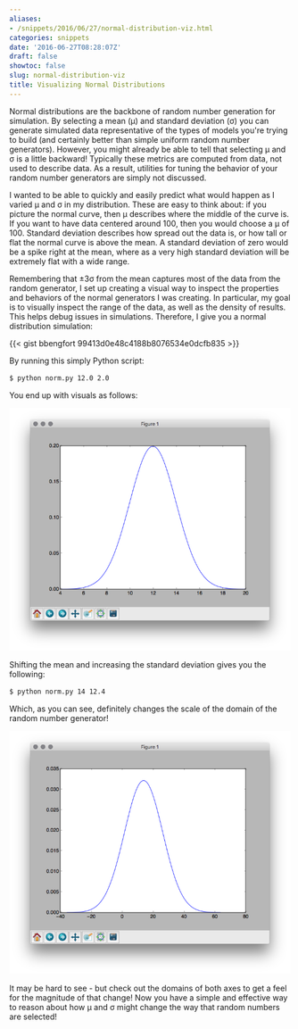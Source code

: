 ```yaml
---
aliases:
- /snippets/2016/06/27/normal-distribution-viz.html
categories: snippets
date: '2016-06-27T08:28:07Z'
draft: false
showtoc: false
slug: normal-distribution-viz
title: Visualizing Normal Distributions
---
```


Normal distributions are the backbone of random number generation for simulation. By selecting a mean (&mu;) and standard deviation (&sigma;) you can generate simulated data representative of the types of models you're trying to build (and certainly better than simple uniform random number generators). However, you might already be able to tell that selecting &mu; and &sigma; is a little backward! Typically these metrics are computed from data, not used to describe data. As a result, utilities for tuning the behavior of your random number generators are simply not discussed.

I wanted to be able to quickly and easily predict what would happen as I varied &mu; and &sigma; in my distribution. These are easy to think about: if you picture the normal curve, then &mu; describes where the middle of the curve is. If you want to have data centered around 100, then you would choose a &mu; of 100. Standard deviation describes how spread out the data is, or how tall or flat the normal curve is above the mean. A standard deviation of zero would be a spike right at the mean, where as a very high standard deviation will be extremely flat with a wide range.

Remembering that &plusmn;3&sigma; from the mean captures most of the data from the random generator, I set up creating a visual way to inspect the properties and behaviors of the normal generators I was creating. In particular, my goal is to visually inspect the range of the data, as well as the density of results. This helps debug issues in simulations. Therefore, I give you a normal distribution simulation:

{{< gist bbengfort 99413d0e48c4188b8076534e0dcfb835 >}}

By running this simply Python script:

```bash
$ python norm.py 12.0 2.0
```

You end up with visuals as follows:

![Normal curve with a mean of 12 and a standard deviation of 2](/images/2016-06-27-small-sigma-curve.png)

Shifting the mean and increasing the standard deviation gives you the following:

```bash
$ python norm.py 14 12.4
```

Which, as you can see, definitely changes the scale of the domain of the random number generator!

![Normal curve with a mean of 14 and a standard deviation of 12.4](/images/2016-06-27-big-sigma-curve.png)

It may be hard to see - but check out the domains of both axes to get a feel for the magnitude of that change! Now you have a simple and effective way to reason about how &mu; and &sigma; might change the way that random numbers are selected!
